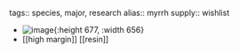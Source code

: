 tags:: species, major, research
alias:: myrrh
supply:: wishlist

- ![image](https://peach-geographical-bat-397.mypinata.cloud/ipfs/QmUPMZd2kj8Z3bNeYNTo46jHkX7it5nMmfBU27UAXooMH3){:height 677, :width 656}
- [[high margin]] [[resin]]